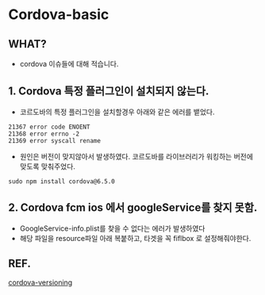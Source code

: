 # Cordova-basic

## WHAT?
+ cordova 이슈들에 대해 적습니다.




## 1. Cordova 특정 플러그인이 설치되지 않는다.
+ 코르도바의 특정 플러그인을 설치할경우 아래와 같은 에러를 뱉었다.

```
21367 error code ENOENT
21368 error errno -2
21369 error syscall rename
```

+ 원인은 버전이 맞지않아서 발생하였다. 코르도바를 라이브러리가 워킹하는 버전에 맞도록 맞춰주었다.

```
sudo npm install cordova@6.5.0
```

## 2. Cordova fcm ios 에서 googleService를 찾지 못함.

+ GoogleService-info.plist를 찾을 수 없다는 에러가 발생하였다
+ 해당 파일을 resource파일 아래 복붙하고, 타겟을 꼭 fiflbox 로 설정해줘야한다.


## REF.
[cordova-versioning](https://stackoverflow.com/questions/35190434/cordova-installation-error-path-issue-error-code-enoent)
